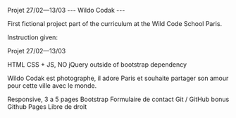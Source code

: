 Projet 27/02—13/03 --- Wildo Codak ---

First fictional project part of the curriculum at the Wild Code School Paris.

Instruction given:

Projet 27/02—13/03

HTML CSS + JS, NO jQuery outside of bootstrap dependency

Wildo Codak est photographe, il adore Paris et souhaite partager son amour pour cette ville avec le monde.

Responsive, 3 a 5 pages 
Bootstrap 
Formulaire de contact 
Git / GitHub bonus Github Pages 
Libre de droit